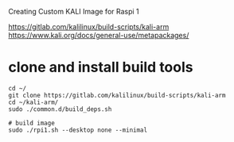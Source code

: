 Creating Custom KALI Image for Raspi 1

https://gitlab.com/kalilinux/build-scripts/kali-arm
https://www.kali.org/docs/general-use/metapackages/

# clone and install build tools

```
cd ~/
git clone https://gitlab.com/kalilinux/build-scripts/kali-arm
cd ~/kali-arm/
sudo ./common.d/build_deps.sh

# build image
sudo ./rpi1.sh --desktop none --minimal

```